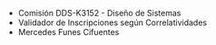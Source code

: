 * Comisión DDS-K3152 - Diseño de Sistemas
* Validador de Inscripciones según Correlatividades
* Mercedes Funes Cifuentes

